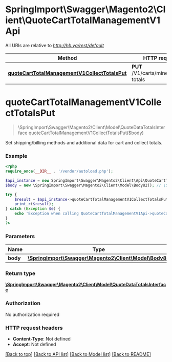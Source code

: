# SpringImport\Swagger\Magento2\Client\QuoteCartTotalManagementV1Api

All URIs are relative to *http://hb.vg/rest/default*

Method | HTTP request | Description
------------- | ------------- | -------------
[**quoteCartTotalManagementV1CollectTotalsPut**](QuoteCartTotalManagementV1Api.md#quoteCartTotalManagementV1CollectTotalsPut) | **PUT** /V1/carts/mine/collect-totals | 


# **quoteCartTotalManagementV1CollectTotalsPut**
> \SpringImport\Swagger\Magento2\Client\Model\QuoteDataTotalsInterface quoteCartTotalManagementV1CollectTotalsPut($body)



Set shipping/billing methods and additional data for cart and collect totals.

### Example
```php
<?php
require_once(__DIR__ . '/vendor/autoload.php');

$api_instance = new SpringImport\Swagger\Magento2\Client\Api\QuoteCartTotalManagementV1Api();
$body = new \SpringImport\Swagger\Magento2\Client\Model\Body82(); // \SpringImport\Swagger\Magento2\Client\Model\Body82 | 

try {
    $result = $api_instance->quoteCartTotalManagementV1CollectTotalsPut($body);
    print_r($result);
} catch (Exception $e) {
    echo 'Exception when calling QuoteCartTotalManagementV1Api->quoteCartTotalManagementV1CollectTotalsPut: ', $e->getMessage(), PHP_EOL;
}
?>
```

### Parameters

Name | Type | Description  | Notes
------------- | ------------- | ------------- | -------------
 **body** | [**\SpringImport\Swagger\Magento2\Client\Model\Body82**](../Model/\SpringImport\Swagger\Magento2\Client\Model\Body82.md)|  | [optional]

### Return type

[**\SpringImport\Swagger\Magento2\Client\Model\QuoteDataTotalsInterface**](../Model/QuoteDataTotalsInterface.md)

### Authorization

No authorization required

### HTTP request headers

 - **Content-Type**: Not defined
 - **Accept**: Not defined

[[Back to top]](#) [[Back to API list]](../../README.md#documentation-for-api-endpoints) [[Back to Model list]](../../README.md#documentation-for-models) [[Back to README]](../../README.md)


